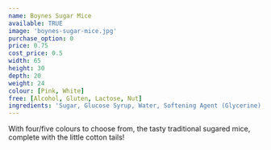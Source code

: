 ```yaml
---
name: Boynes Sugar Mice
available: TRUE
image: 'boynes-sugar-mice.jpg'
purchase_option: 0
price: 0.75
cost_price: 0.5
width: 65
height: 30
depth: 20
weight: 24
colour: [Pink, White]
free: [Alcohol, Gluten, Lactose, Nut]
ingredients: 'Sugar, Glucose Syrup, Water, Softening Agent (Glycerine), Natural Flavouring, Natural Colours'
---
```

With four/five colours to choose from, the tasty traditional sugared mice, complete with the little cotton tails!